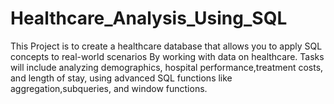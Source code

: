 # Healthcare_Analysis_Using_SQL
This Project is to create a healthcare database that allows you to apply SQL concepts to real-world scenarios By working with data on healthcare.
Tasks will include analyzing demographics, hospital performance,treatment costs, and length of stay, using advanced SQL functions like aggregation,subqueries, and window functions.
